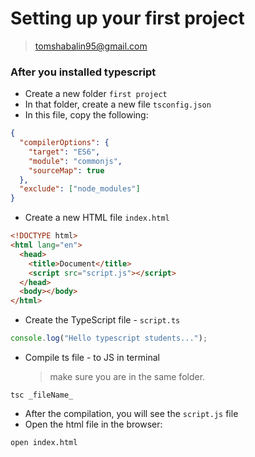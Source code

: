 # Setting up your first project

> tomshabalin95@gmail.com

### After you installed typescript

- Create a new folder `first project`
- In that folder, create a new file `tsconfig.json`
- In this file, copy the following:

```json
{
  "compilerOptions": {
    "target": "ES6",
    "module": "commonjs",
    "sourceMap": true
  },
  "exclude": ["node_modules"]
}
```

- Create a new HTML file `index.html`

```html
<!DOCTYPE html>
<html lang="en">
  <head>
    <title>Document</title>
    <script src="script.js"></script>
  </head>
  <body></body>
</html>
```

- Create the TypeScript file - `script.ts`

```ts
console.log("Hello typescript students...");
```

- Compile ts file - to JS in terminal
  > make sure you are in the same folder.

```
tsc _fileName_
```

- After the compilation, you will see the `script.js` file
- Open the html file in the browser:

```
open index.html
```
